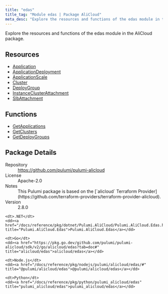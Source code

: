 ```yaml
---
title: "edas"
title_tag: "Module edas | Package AliCloud"
meta_desc: "Explore the resources and functions of the edas module in the AliCloud package."
---
```


<!-- WARNING: this file was generated by Pulumi Docs Generator. -->
<!-- Do not edit by hand unless you're certain you know what you are doing! -->

Explore the resources and functions of the edas module in the AliCloud package.

<h2 id="resources">Resources</h2>
<ul class="api">
    <li><a href="application" title="Application"><span class="symbol resource"></span>Application</a></li>
    <li><a href="applicationdeployment" title="ApplicationDeployment"><span class="symbol resource"></span>ApplicationDeployment</a></li>
    <li><a href="applicationscale" title="ApplicationScale"><span class="symbol resource"></span>ApplicationScale</a></li>
    <li><a href="cluster" title="Cluster"><span class="symbol resource"></span>Cluster</a></li>
    <li><a href="deploygroup" title="DeployGroup"><span class="symbol resource"></span>DeployGroup</a></li>
    <li><a href="instanceclusterattachment" title="InstanceClusterAttachment"><span class="symbol resource"></span>InstanceClusterAttachment</a></li>
    <li><a href="slbattachment" title="SlbAttachment"><span class="symbol resource"></span>SlbAttachment</a></li>
</ul>

<h2 id="functions">Functions</h2>
<ul class="api">
    <li><a href="getapplications" title="GetApplications"><span class="symbol function"></span>GetApplications</a></li>
    <li><a href="getclusters" title="GetClusters"><span class="symbol function"></span>GetClusters</a></li>
    <li><a href="getdeploygroups" title="GetDeployGroups"><span class="symbol function"></span>GetDeployGroups</a></li>
</ul>

<h2 id="package-details">Package Details</h2>
<dl class="package-details">
	<dt>Repository</dt>
	<dd><a href="https://github.com/pulumi/pulumi-alicloud">https://github.com/pulumi/pulumi-alicloud</a></dd>
	<dt>License</dt>
	<dd>Apache-2.0</dd>
	<dt>Notes</dt>
	<dd>This Pulumi package is based on the [`alicloud` Terraform Provider](https://github.com/terraform-providers/terraform-provider-alicloud).</dd>
	<dt>Version</dt>
	<dd>2.8.0</dd>
</dl>



<dl class="tabular">

    <dt>.NET</dt>
    <dd><a href="/docs/reference/pkg/dotnet/Pulumi.AliCloud/Pulumi.AliCloud.Edas.html" title="Pulumi.AliCloud.Edas">Pulumi.AliCloud.Edas</a></dd>

    <dt>Go</dt>
    <dd><a href="https://pkg.go.dev/github.com/pulumi/pulumi-alicloud/sdk/v2/go/alicloud/edas?tab=doc#" title="alicloud/edas">alicloud/edas</a></dd>

    <dt>Node.js</dt>
    <dd><a href="/docs/reference/pkg/nodejs/pulumi/alicloud/edas/#" title="@pulumi/alicloud/edas">@pulumi/alicloud/edas</a></dd>

    <dt>Python</dt>
    <dd><a href="/docs/reference/pkg/python/pulumi_alicloud/edas" title="pulumi_alicloud/edas">pulumi_alicloud/edas</a></dd>

</dl>


